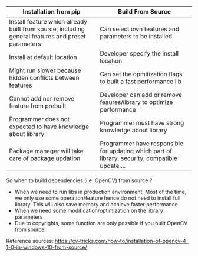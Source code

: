 

| Installation from pip | Build From Source |
| --- | --- |
| Install feature which already built from source, including general features and preset parameters | Can select own features and parameters to be installed |
| Install at default location| Developer specify the install location |
| Might run slower because hidden conflicts between features| Can set the opmitization flags to built a fast performance lib |
| Cannot add nor remove feature from prebuilt| Developer can add or remove feaures/library to optimize performance |
| Programmer does not expected to have knowledge about library| Programmer must have strong knowledge about library |
| Package manager will take care of package updation| Programmer have responsible for updating which part of library, security, compatible update,... |


So when to build dependencies (i.e: OpenCV) from source ?
- When we need to run libs in production environment. Most of the time, we only use some operation/feature hence do not need to install full library. This will also save memory and achieve faster performance
- When we need some modification/optimization on the library parameters 
- Due to copyrights, some function are only possible if you built OpenCV from source


Reference sources: 
https://cv-tricks.com/how-to/installation-of-opencv-4-1-0-in-windows-10-from-source/